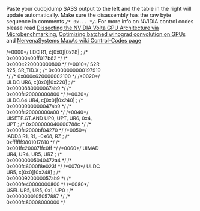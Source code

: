   <script src="https://cdnjs.cloudflare.com/ajax/libs/ace/1.4.12/ace.js"></script>
  <script>
      /* QUICK and DIRTY code */
      var editor = null;
      function dec2bin(dec, length) {
        let result = dec.toString(2);
        return "0".repeat(length - result.length) + result
      }

      function update() {
        let value = editor.getValue();
        var lines = value.split("\n");

        var start = 0;


        let instructions = [];
        let encoded = [];
        lines.forEach(function (line, i) {
          line = line.trim();

          if (!line.startsWith("/*")) {
            start = i;
            return;
          }
          var after_comment = line.substring(line.indexOf("*/") + 2).trim();
          if (after_comment.length != 0) {
            var hex = after_comment.substring(after_comment.indexOf("/*") + 2, after_comment.length - 2).trim();
            var assembly = after_comment.substring(0, after_comment.indexOf("/*"));
            instructions.push(assembly);
            encoded.push([hex]);
          } else {
            var hex = line.substring(line.indexOf("/*") + 2, line.length - 2).trim();
            encoded[encoded.length-1].push(hex);
          }
        });

        let resultEl = document.getElementById("result");
        var result = "<table>";
        let rows = ["instruction", "stall", "yield", "write_barrier", "read_barrier", "barrier_mask", "reuse", "unused"];

        result+= "<tr>"
        rows.forEach(function(e) {
          result += "<th>" + e + "</th>"
        })
        result += "</tr>"

        for (var i = 0; i < instructions.length; i++) {
          if (encoded[i].length != 2) {
            result += "<tr></tr>";
            continue;
          }

          let a = encoded[i][1].substr(2,2*3);
          console.log(a)
          a = parseInt(a, 16);

          let stall = (a >> 1) & 0b1111;
          let yield = (a >> 5) & 0b1;
          let write_barrier = (a >> 6) & 0b111;
          let read_barrier = (a >> 9) & 0b111;
          let barrier_mask = dec2bin((a >> 12) & 0b111111);
          let reuse = dec2bin((a >> 18) & 0b1111, 4)
          let unused = dec2bin((a >> 22) & 0b11, 2) + "-" + dec2bin((a & 0b1), 1);
          let instruction = instructions[i];

          let rows = [instruction, stall, yield, write_barrier, read_barrier, dec2bin(barrier_mask, 6), dec2bin(reuse, 4), unused];

          result+= "<tr>"
          rows.forEach(function(e) {
            result += "<td>" + e + "</td>"
          })

          result += "</tr>"
        }
        result += "</table>";
        resultEl.innerHTML = result;
      }

      document.addEventListener("DOMContentLoaded", function() {
          editor = ace.edit("editor");
          editor.setTheme("ace/theme/monokai");
          editor.session.setMode("ace/mode/c_cpp");
          editor.session.on('change', function (delta) {
            update();
          });
          update();
      });
  </script>
  <style>
    #center {
        max-width: 1500px;
    }

    #modal-container {
        display: flex;
        flex-direction: row;
        width:100%;
        height: 600px;
    }

    #editor, #result {
        flex: 1;
        font-size: 13px;
    }


    #result {
        overflow: scroll;
    }

    #result table {
        border: 0;
    }
    #result td {
        padding: 3px;
    }
</style>

Paste your cuobjdump SASS output to the left and the table in the right will update automatically. Make sure the disassembly has the raw byte sequence in comments `/* 0x... */`. For more info on NVIDIA control codes please read [Dissecting the NVIDIA Volta GPU Architecture via Microbenchmarking](https://arxiv.org/abs/1804.06826), [Optimizing batched winograd convolution on GPUs](https://www.cse.ust.hk/~weiwa/papers/yan-ppopp20.pdf) and [NervenaSystems MaxAs wiki Control-Codes page](https://github.com/NervanaSystems/maxas/wiki/Control-Codes)


<div id="modal-container">
    <div id="editor">
    /*0000*/                   LDC R1, c[0x0][0x28] ;                                             /* 0x00000a00ff017b82 */
                                                                                                  /* 0x000e220000000800 */
    /*0010*/                   S2R R25, SR_TID.X ;                                                /* 0x0000000000197919 */
                                                                                                  /* 0x000e620000002100 */
    /*0020*/                   ULDC UR6, c[0x0][0x220] ;                                          /* 0x0000880000067ab9 */
                                                                                                  /* 0x000fe20000000800 */
    /*0030*/                   ULDC.64 UR4, c[0x0][0x240] ;                                       /* 0x0000900000047ab9 */
                                                                                                  /* 0x000fe20000000a00 */
    /*0040*/                   UISETP.GT.AND UP0, UPT, UR6, 0x4, UPT ;                            /* 0x000000040600788c */
                                                                                                  /* 0x000fe2000bf04270 */
    /*0050*/                   IADD3 R1, R1, -0x68, RZ ;                                          /* 0xffffff9801017810 */
                                                                                                  /* 0x001fe20007ffe0ff */
    /*0060*/                   UIMAD UR4, UR4, UR5, URZ ;                                         /* 0x00000005040472a4 */
                                                                                                  /* 0x000fc6000f8e023f */
    /*0070*/                   ULDC UR5, c[0x0][0x248] ;                                          /* 0x0000920000057ab9 */
                                                                                                  /* 0x000fe40000000800 */
    /*0080*/                   USEL UR5, UR5, 0x1, UP0 ;                                          /* 0x0000000105057887 */
                                                                                                  /* 0x000fc80008000000 */
    </div>
    <div id="result"></div>
</div>
